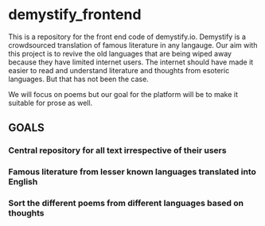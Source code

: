 # demystify_frontend
This is a repository for the front end code of demystify.io. Demystify is a crowdsourced translation of famous literature in any langauge. Our aim with this project is to revive the old languages that are being wiped away because they have limited internet users. The internet should have made it easier to read and understand literature and thoughts from esoteric languages. But that has not been the case. 

We will focus on poems but our goal for the platform will be to make it suitable for prose as well.  

## GOALS
### Central repository for all text irrespective of their users
### Famous literature from lesser known languages translated into English
### Sort the different poems from different languages based on thoughts
